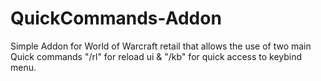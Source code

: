 # QuickCommands-Addon
Simple Addon for World of Warcraft retail that allows the use of two main Quick commands "/rl" for reload ui &amp; "/kb" for quick access to keybind menu.
